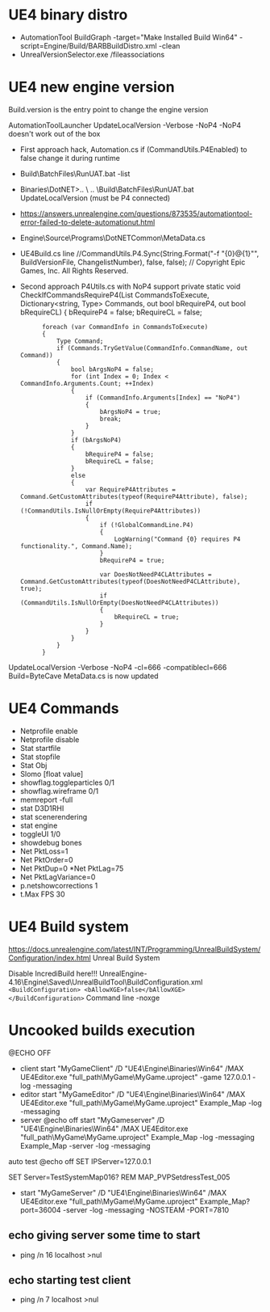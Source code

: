 # UE4 binary distro
* AutomationTool BuildGraph -target="Make Installed Build Win64" -script=Engine/Build/BARBBuildDistro.xml -clean
* UnrealVersionSelector.exe /fileassociations


# UE4 new engine version
Build.version is the entry point to change the engine version

AutomationToolLauncher UpdateLocalVersion -Verbose -NoP4
-NoP4 doesn't work out of the box

* First approach hack, Automation.cs if (CommandUtils.P4Enabled) to false change it during runtime


* Build\BatchFiles\RunUAT.bat -list 
* Binaries\DotNET>.. \ .. \Build\BatchFiles\RunUAT.bat UpdateLocalVersion (must be P4 connected)
* https://answers.unrealengine.com/questions/873535/automationtool-error-failed-to-delete-automationut.html
* Engine\Source\Programs\DotNETCommon\MetaData.cs
* UE4Build.cs line //CommandUtils.P4.Sync(String.Format("-f \"{0}@{1}\"", BuildVersionFile, ChangelistNumber), false, false);
// Copyright Epic Games, Inc. All Rights Reserved.


* Second approach P4Utils.cs with NoP4 support
private static void CheckIfCommandsRequireP4(List<CommandInfo> CommandsToExecute, Dictionary<string, Type> Commands, out bool bRequireP4, out bool bRequireCL)
		{
			bRequireP4 = false;
			bRequireCL = false;

			foreach (var CommandInfo in CommandsToExecute)
			{
				Type Command;
				if (Commands.TryGetValue(CommandInfo.CommandName, out Command))
				{
					bool bArgsNoP4 = false;
					for (int Index = 0; Index < CommandInfo.Arguments.Count; ++Index)
					{
						if (CommandInfo.Arguments[Index] == "NoP4")
						{ 
							bArgsNoP4 = true;
							break;
						}
					}
					if (bArgsNoP4)
					{
						bRequireP4 = false;
						bRequireCL = false;
					}
					else
					{
						var RequireP4Attributes = Command.GetCustomAttributes(typeof(RequireP4Attribute), false);
						if (!CommandUtils.IsNullOrEmpty(RequireP4Attributes))
						{
							if (!GlobalCommandLine.P4)
							{
								LogWarning("Command {0} requires P4 functionality.", Command.Name);
							}
							bRequireP4 = true;

							var DoesNotNeedP4CLAttributes = Command.GetCustomAttributes(typeof(DoesNotNeedP4CLAttribute), true);
							if (CommandUtils.IsNullOrEmpty(DoesNotNeedP4CLAttributes))
							{
								bRequireCL = true;
							}
						}
					}
				}
			}


UpdateLocalVersion -Verbose -NoP4 -cl=666 -compatiblecl=666 Build=ByteCave
MetaData.cs is now updated


# UE4 Commands
* Netprofile enable
* Netprofile disable
* Stat startfile
* Stat stopfile
* Stat Obj
* Slomo [float value]
* showflag.toggleparticles 0/1
* showflag.wireframe 0/1
* memreport -full
* stat D3D1RHI
* stat scenerendering
* stat engine
* toggleUI 1/0
* showdebug bones
* Net PktLoss=1
* Net PktOrder=0
* Net PktDup=0
*Net PktLag=75
* Net PktLagVariance=0
* p.netshowcorrections 1
* t.Max FPS 30

# UE4 Build system
https://docs.unrealengine.com/latest/INT/Programming/UnrealBuildSystem/Configuration/index.html Unreal Build System


Disable IncrediBuild here!!!
UnrealEngine-4.16\Engine\Saved\UnrealBuildTool\BuildConfiguration.xml
     ```<BuildConfiguration>
         <bAllowXGE>false</bAllowXGE>
     </BuildConfiguration>```
Command line -noxge


# Uncooked builds execution
@ECHO OFF
* client
start "MyGameClient" /D "UE4\Engine\Binaries\Win64" /MAX UE4Editor.exe  "full_path\MyGame\MyGame.uproject" -game 127.0.0.1 -log -messaging
* editor
start "MyGameEditor" /D "UE4\Engine\Binaries\Win64" /MAX UE4Editor.exe  "full_path\MyGame\MyGame.uproject" Example_Map -log -messaging
* server
@echo off
start "MyGameserver" /D "UE4\Engine\Binaries\Win64" /MAX UE4Editor.exe  "full_path\MyGame\MyGame.uproject" Example_Map -log -messaging Example_Map -server -log -messaging

auto test
@echo off
SET IPServer=127.0.0.1

SET Server=TestSystemMap016?
REM MAP_PVPSetdressTest_005

* start "MyGameServer" /D "UE4\Engine\Binaries\Win64" /MAX UE4Editor.exe  "full_path\MyGame\MyGame.uproject" Example_Map?port=36004 -server -log -messaging -NOSTEAM -PORT=7810

## echo giving server some time to start

* ping /n 16 localhost >nul

## echo starting test client

* ping /n 7 localhost >nul


